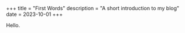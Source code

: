 +++
title = "First Words"
description = "A short introduction to my blog"
date = 2023-10-01
+++

Hello.
